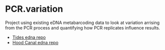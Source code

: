 # PCR.variation

Project using existing eDNA metabarcoding data to look at variation arrising from the PCR process and quantifying how PCR replicates influence results.  

 * [Tides edna repo](https://github.com/invertdna/eDNA_Tides)
 * [Hood Canal edna repo](https://github.com/ramongallego/eDNA.and.Ocean.Acidification.Gallego.et.al.2020)
